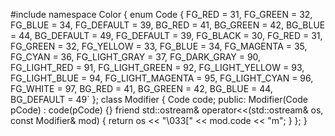 #include <ostream>
namespace Color {
    enum Code {
        FG_RED      = 31,
        FG_GREEN    = 32,
        FG_BLUE     = 34,
        FG_DEFAULT  = 39,
        BG_RED      = 41,
        BG_GREEN    = 42,
        BG_BLUE     = 44,
        BG_DEFAULT  = 49,
        FG_DEFAULT = 39, 
        FG_BLACK = 30, 
        FG_RED = 31, 
        FG_GREEN = 32, 
        FG_YELLOW = 33, 
        FG_BLUE = 34, 
        FG_MAGENTA = 35, 
        FG_CYAN = 36, 
        FG_LIGHT_GRAY = 37, FG_DARK_GRAY = 90, FG_LIGHT_RED = 91, FG_LIGHT_GREEN = 92, FG_LIGHT_YELLOW = 93, 
         FG_LIGHT_BLUE = 94, FG_LIGHT_MAGENTA = 95, FG_LIGHT_CYAN = 96, FG_WHITE = 97, BG_RED = 41, BG_GREEN = 42, 
          BG_BLUE = 44, BG_DEFAULT = 49`
    };
    class Modifier {
        Code code;
    public:
        Modifier(Code pCode) : code(pCode) {}
        friend std::ostream&
        operator<<(std::ostream& os, const Modifier& mod) {
            return os << "\033[" << mod.code << "m";
        }
    };
}
